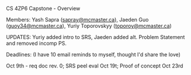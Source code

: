 CS 4ZP6 Capstone - Overview

Members: Yash Sapra (sapray@mcmaster.ca), Jaeden Guo (guoy34@mcmaster.ca), Yuriy Toporovskyy (toporoy@mcmaster.ca)

UPDATES: Yuriy added intro to SRS, Jaeden added alt. Problem Statement and removed incomp PS.

Deadlines: (I have 10 email reminds to myself, thought I'd share the love) 

Oct 9th - req doc rev. 0; 
SRS peel eval Oct 19t; 
Proof of concept Oct 23rd

